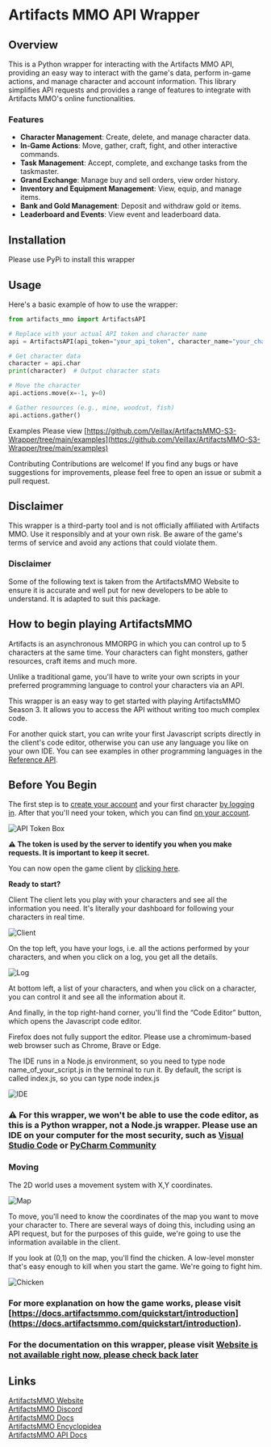 # Artifacts MMO API Wrapper

## Overview
This is a Python wrapper for interacting with the Artifacts MMO API, providing an easy way to interact with the game's data, perform in-game actions, and manage character and account information. This library simplifies API requests and provides a range of features to integrate with Artifacts MMO's online functionalities.

### Features
- **Character Management**: Create, delete, and manage character data.
- **In-Game Actions**: Move, gather, craft, fight, and other interactive commands.
- **Task Management**: Accept, complete, and exchange tasks from the taskmaster.
- **Grand Exchange**: Manage buy and sell orders, view order history.
- **Inventory and Equipment Management**: View, equip, and manage items.
- **Bank and Gold Management**: Deposit and withdraw gold or items.
- **Leaderboard and Events**: View event and leaderboard data.

## Installation

Please use PyPi to install this wrapper

## Usage

Here's a basic example of how to use the wrapper:

```python
from artifacts_mmo import ArtifactsAPI

# Replace with your actual API token and character name
api = ArtifactsAPI(api_token="your_api_token", character_name="your_character_name")

# Get character data
character = api.char
print(character)  # Output character stats

# Move the character
api.actions.move(x=-1, y=0)

# Gather resources (e.g., mine, woodcut, fish)
api.actions.gather()
```

Examples
Please view [https://github.com/Veillax/ArtifactsMMO-S3-Wrapper/tree/main/examples](https://github.com/Veillax/ArtifactsMMO-S3-Wrapper/tree/main/examples)

Contributing
Contributions are welcome! If you find any bugs or have suggestions for improvements, please feel free to open an issue or submit a pull request.

## Disclaimer

This wrapper is a third-party tool and is not officially affiliated with Artifacts MMO. Use it responsibly and at your own risk. Be aware of the game's terms of service and avoid any actions that could violate them.

### Disclaimer
Some of the following text is taken from the ArtifactsMMO Website to ensure it is accurate and well put for new developers to be able to understand. It is adapted to suit this package. 

## How to begin playing ArtifactsMMO
Artifacts is an asynchronous MMORPG in which you can control up to 5 characters at the same time. Your characters can fight monsters, gather resources, craft items and much more.

Unlike a traditional game, you'll have to write your own scripts in your preferred programming language to control your characters via an API.

This wrapper is an easy way to get started with playing ArtifactsMMO Season 3. It allows you to access the API without writing too much complex code.

For another quick start, you can write your first Javascript scripts directly in the client's code editor, otherwise you can use any language you like on your own IDE. You can see examples in other programming languages in the [Reference API](https://api.artifactsmmo.com/docs/#/).

## Before You Begin
The first step is to [create your account](https://artifactsmmo.com/account/create) and your first character [by logging in](https://artifactsmmo.com/account/characters). After that you'll need your token, which you can find [on your account](https://artifactsmmo.com/account/).

![API Token Box](https://artifactsmmo.com/images/docs/token.png)

**⚠️ The token is used by the server to identify you when you make requests. It is important to keep it secret.**

You can now open the game client by [clicking here](https://artifactsmmo.com/client).

**Ready to start?**

Client
The client lets you play with your characters and see all the information you need. It's literally your dashboard for following your characters in real time.

![Client](https://artifactsmmo.com/images/docs/scgame1.png)

On the top left, you have your logs, i.e. all the actions performed by your characters, and when you click on a log, you get all the details.

![Log](https://artifactsmmo.com/images/docs/log_example.png)

At bottom left, a list of your characters, and when you click on a character, you can control it and see all the information about it.

And finally, in the top right-hand corner, you'll find the “Code Editor” button, which opens the Javascript code editor.

Firefox does not fully support the editor. Please use a chromimum-based web browser such as Chrome, Brave or Edge.

The IDE runs in a Node.js environment, so you need to type node name_of_your_script.js in the terminal to run it. By default, the script is called index.js, so you can type node index.js

![IDE](https://artifactsmmo.com/images/docs/ide.png)

### ⚠️ For this wrapper, we won't be able to use the code editor, as this is a Python wrapper, not a Node.js wrapper. Please use an IDE on your computer for the most security, such as [Visual Studio Code](https://code.visualstudio.com/) or [PyCharm Community](https://www.jetbrains.com/pycharm/)


### Moving
The 2D world uses a movement system with X,Y coordinates.

![Map](https://artifactsmmo.com/images/docs/map.png)

To move, you'll need to know the coordinates of the map you want to move your character to. There are several ways of doing this, including using an API request, but for the purposes of this guide, we're going to use the information available in the client.

If you look at (0,1) on the map, you'll find the chicken. A low-level monster that's easy enough to kill when you start the game. We're going to fight him.

![Chicken](https://artifactsmmo.com/images/docs/chicken.png)


### For more explanation on how the game works, please visit [https://docs.artifactsmmo.com/quickstart/introduction](https://docs.artifactsmmo.com/quickstart/introduction). 
### For the documentation on this wrapper, please visit [Website is not available right now, please check back later](https://docs.veillax.com/artifacts_mmo_wrapper)

## Links
[ArtifactsMMO Website](https://artifactsmmo.com/)  
[ArtifactsMMO Discord](https://discord.com/invite/prEBQ8a6Vs)  
[ArtifactsMMO Docs](https://docs.artifactsmmo.com/)  
[ArtifactsMMO Encyclopidea](https://artifactsmmo.com/encyclopedia)  
[ArtifactsMMO API Docs](https://api.artifactsmmo.com/docs/#/)

